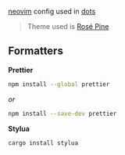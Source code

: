 [neovim](https://github.com/neovim/neovim) config used in [dots](https://github.com/mvllow/dots)

> Theme used is [Rosé Pine](https://github.com/rose-pine/neovim)

## Formatters

**Prettier**

```sh
npm install --global prettier
```

_or_

```sh
npm install --save-dev prettier
```

**Stylua**

```sh
cargo install stylua
```
